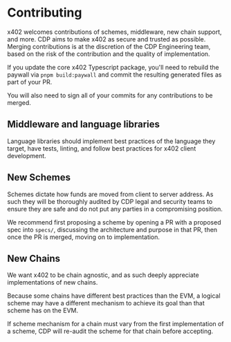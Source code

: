 # Contributing

x402 welcomes contributions of schemes, middleware, new chain support, and more.
CDP aims to make x402 as secure and trusted as possible.
Merging contributions is at the discretion of the CDP Engineering team, based on the risk of the contribution and the quality of implementation.

If you update the core x402 Typescript package, you'll need to rebuild the paywall via `pnpm build:paywall` and commit the resulting generated files as part of your PR.

You will also need to sign all of your commits for any contributions to be merged.

## Middleware and language libraries

Language libraries should implement best practices of the language they target, have tests, linting, and follow best practices for x402 client development.

## New Schemes

Schemes dictate how funds are moved from client to server address. As such they will be thoroughly audited by CDP legal and security teams to ensure they are safe and do not put any parties in a compromising position.

We recommend first proposing a scheme by opening a PR with a proposed spec into `specs/`, discussing the architecture and purpose in that PR, then once the PR is merged, moving on to implementation.

## New Chains

We want x402 to be chain agnostic, and as such deeply appreciate implementations of new chains.

Because some chains have different best practices than the EVM, a logical scheme may have a different mechanism to achieve its goal than that scheme has on the EVM.

If scheme mechanism for a chain must vary from the first implementation of a scheme, CDP will re-audit the scheme for that chain before accepting.

